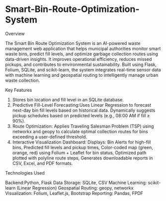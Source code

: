 # Smart-Bin-Route-Optimization-System
Overview

The Smart Bin Route Optimization System is an AI-powered waste management web application that helps municipal authorities monitor smart waste bins, predict fill levels, and optimize garbage collection routes using data-driven insights. It improves operational efficiency, reduces missed pickups, and contributes to environmental sustainability. Built using Flask, Folium, SQLite, and scikit-learn, the system integrates real-time sensor data with machine learning and geospatial routing to intelligently manage urban waste collection.

Key Features
1. Stores bin location and fill level in an SQLite database.
2. Predictive Fill-Level Forecasting:Uses Linear Regression to forecast next-day bin fill levels based on historical data. Dynamically suggests pickup schedules based on predicted levels (e.g., 08:00 AM if fill ≥ 90%).
3. Route Optimization: Applies Traveling Salesman Problem (TSP) using networkx and geopy to calculate optimal collection routes for bins exceeding a user-defined threshold.
4. Interactive Visualization Dashboard: Displays: Bin Alerts for high-fill bins, Predicted fill levels and pickup times, Color-coded map (green, orange, red) using Folium + Leaflet for bin status, Optimized path plotted with polyline route steps, Generates downloadable reports in CSV, Excel, and PDF formats.

Technologies Used

Backend:Python, Flask
Data Storage:	SQLite, CSV
Machine Learning:	scikit-learn (Linear Regression)
Geospatial Routing:	geopy, networkx
Visualization:	Folium, Leaflet.js, Bootstrap
Reporting:	Pandas, FPDF
